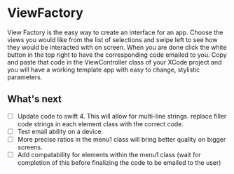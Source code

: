 # ViewFactory
View Factory is the easy way to create an interface for an app. Choose the views you would like from the list of selections and swipe left to see how they would be interacted with on screen. When you are done click the white button in the top right to have the corresponding code emailed to you. Copy and paste that code in the ViewController class of your XCode project and you will have a working template app with easy to change, stylistic parameters.
## What's next 
  - [ ] Update code to swift 4. This will allow for multi-line strings. replace filler code strings in each element class with the correct code.
  - [ ] Test email ability on a device.
  - [ ] More precise ratios in the menu1 class will bring better quality on bigger screens.
  - [ ] Add compatability for elements within the menu1 class (wait for completion of this before finalizing the code to be emailed to the user)

